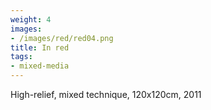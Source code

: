 ```yaml
---
weight: 4
images:
- /images/red/red04.png
title: In red
tags:
- mixed-media
---
```

High-relief, mixed technique, 120x120cm, 2011
